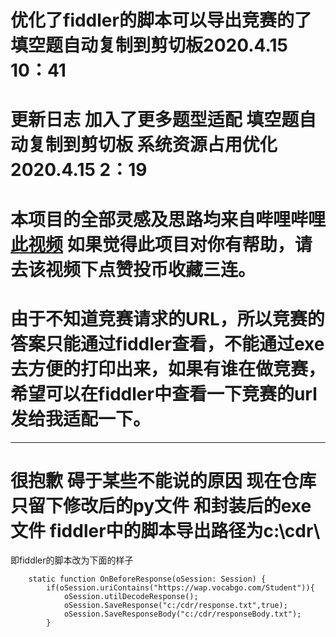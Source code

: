 # 优化了fiddler的脚本可以导出竞赛的了  填空题自动复制到剪切板2020.4.15 10：41
# 更新日志  加入了更多题型适配  填空题自动复制到剪切板  系统资源占用优化2020.4.15 2：19
# 本项目的全部灵感及思路均来自哔哩哔哩[此视频](https://www.bilibili.com/video/BV1R64y1M7q5?from=search&seid=13698410817824032418) 如果觉得此项目对你有帮助，请去该视频下点赞投币收藏三连。



# 由于不知道竞赛请求的URL，所以竞赛的答案只能通过fiddler查看，不能通过exe去方便的打印出来，如果有谁在做竞赛，希望可以在fiddler中查看一下竞赛的url发给我适配一下。


-----------------------------------------------------


# 很抱歉 碍于某些不能说的原因 现在仓库只留下修改后的py文件 和封装后的exe文件  fiddler中的脚本导出路径为c:\cdr\
即fiddler的脚本改为下面的样子
```
    static function OnBeforeResponse(oSession: Session) {
        if(oSession.uriContains("https://wap.vocabgo.com/Student")){
            oSession.utilDecodeResponse();
            oSession.SaveResponse("c:/cdr/response.txt",true);
            oSession.SaveResponseBody("c:/cdr/responseBody.txt");
        }
     
        
        
```

